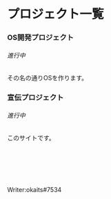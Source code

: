# プロジェクト一覧

### OS開発プロジェクト
###### 進行中
その名の通りOSを作ります。

### 宣伝プロジェクト
###### 進行中
このサイトです。
<br><br><br><br><br><br><br>
Writer:okaits#7534
